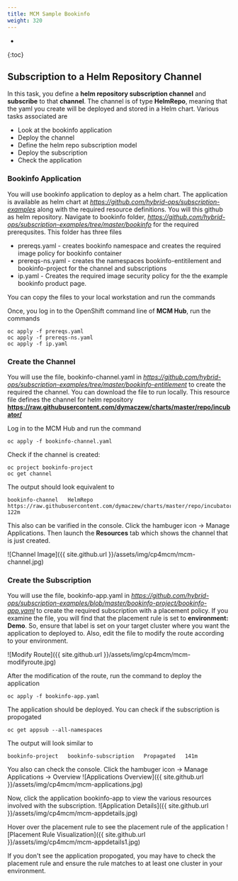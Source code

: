 ```yaml
---
title: MCM Sample Bookinfo
weight: 320
---
```

- 
{:toc}

##	Subscription to a Helm Repository Channel

In this task, you define a **helm repository subscription channel** and **subscribe** to that **channel**. The channel is of type **HelmRepo**, meaning that the yaml you create will be deployed and stored in a Helm chart.
Various tasks associated are
*	Look at the bookinfo application
*	Deploy the channel
*	Define the helm repo subscription model
*	Deploy the subscription
*	Check the application

### Bookinfo Application

You will use bookinfo application to deploy as a helm chart. The application is available as helm chart at *https://github.com/hybrid-ops/subscription-examples* along with the required resource definitions. You will this github as helm repository.
Navigate to bookinfo folder, *https://github.com/hybrid-ops/subscription-examples/tree/master/bookinfo* for the required prerequsites. This folder has three files
* prereqs.yaml - creates bookinfo namespace and creates the required image policy for bookinfo container
* prereqs-ns.yaml - creates the namespaces bookinfo-entitilement and bookinfo-project for the channel and subscriptions
* ip.yaml - Creates the required image security policy for the the example bookinfo product page.

You can copy the files to your local workstation and run the commands

Once, you log in to the OpenShift command line of **MCM Hub**, run the commands
```
oc apply -f prereqs.yaml
oc apply -f prereqs-ns.yaml
oc apply -f ip.yaml
```

### Create the Channel

You will use the file, bookinfo-channel.yaml in *https://github.com/hybrid-ops/subscription-examples/tree/master/bookinfo-entitlement* to create the required the channel. You can download the file to run locally. This resource file defines the channel for helm repository **https://raw.githubusercontent.com/dymaczew/charts/master/repo/incubator/**

Log in to the MCM Hub and run the command
```
oc apply -f bookinfo-channel.yaml
```

Check if the channel is created:
```
oc project bookinfo-project
oc get channel
```

The output should look equivalent to

```
bookinfo-channel   HelmRepo   https://raw.githubusercontent.com/dymaczew/charts/master/repo/incubator/   122m
```

This also can be varified in the console. Click the hambuger icon -> Manage Applications. Then launch the **Resources** tab which shows the channel that is just created.

![Channel Image]({{ site.github.url }}/assets/img/cp4mcm/mcm-channel.jpg)

### Create the Subscription

You will use the file, bookinfo-app.yaml in *https://github.com/hybrid-ops/subscription-examples/blob/master/bookinfo-project/bookinfo-app.yaml* to create the required subscription with a placement policy. If you examine the file, you will find  that the placement rule is set to **environment: Demo**. So, ensure that label is set on your target cluster where you want the application to deployed to.
Also, edit the file to modify the route according to your environment.

![Modify Route]({{ site.github.url }}/assets/img/cp4mcm/mcm-modifyroute.jpg)

After the modification of the route, run the command to deploy the application

```
oc apply -f bookinfo-app.yaml
```

The application should be deployed. You can check if the subscription is propogated

```
oc get appsub --all-namespaces
```

The output will look similar to

```
bookinfo-project   bookinfo-subscription   Propagated   141m
```

You also can check the console. Click the hambuger icon -> Manage Applications -> Overview
![Applications Overview]({{ site.github.url }}/assets/img/cp4mcm/mcm-applications.jpg)

Now, click the application bookinfo-app to view the various resources involved with the subscription.
![Application Details]({{ site.github.url }}/assets/img/cp4mcm/mcm-appdetails.jpg)

Hover over the placement rule to see the placement rule of the application
![Placement Rule Visualization]({{ site.github.url }}/assets/img/cp4mcm/mcm-appdetails1.jpg)

If you don't see the application propogated, you may have to check the placement rule and ensure the rule matches to at least one cluster in your environment.
